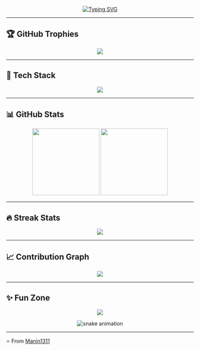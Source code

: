 <!-- Typing SVG -->
<p align="center">
  <a href="https://github.com/Manin1311">
    <img src="https://readme-typing-svg.demolab.com?font=Fira+Code&weight=600&size=28&duration=3000&pause=1000&color=F75C7E&center=true&vCenter=true&width=800&lines=Hi+%F0%9F%91%8B%2C+I'm+Manin;Java+%7C+Python+%7C+DSA+Enthusiast;Always+learning+new+things+%F0%9F%9A%80;Welcome+to+my+GitHub+Profile!" alt="Typing SVG" />
  </a>
</p>

---

## 🏆 GitHub Trophies
<p align="center">
  <img src="https://github-profile-trophy.vercel.app/?username=Manin1311&theme=onedark&no-frame=true&row=1&column=7" />
</p>

---

## 🚀 Tech Stack
<p align="center">
  <img src="https://skillicons.dev/icons?i=c,cpp,java,python,js,html,css,react,nodejs,express,mysql,postgres,aws,firebase,git,github,vscode,linux&theme=dark" />
</p>

---

## 📊 GitHub Stats
<p align="center">
  <img src="https://github-readme-stats.vercel.app/api?username=Manin1311&show_icons=true&theme=tokyonight&hide_border=true&count_private=true" height="180em" />
  <img src="https://github-readme-stats.vercel.app/api/top-langs/?username=Manin1311&layout=compact&theme=tokyonight&hide_border=true" height="180em" />
</p>

---

## 🔥 Streak Stats
<p align="center">
  <img src="https://streak-stats.demolab.com?user=Manin1311&theme=tokyonight&hide_border=true" />
</p>

---

## 📈 Contribution Graph
<p align="center">
  <img src="https://github-readme-activity-graph.vercel.app/graph?username=Manin1311&theme=tokyo-night&hide_border=true&area=true" />
</p>

---

## ✨ Fun Zone
<p align="center">
  <img src="https://quotes-github-readme.vercel.app/api?type=horizontal&theme=tokyonight" />
</p>

<p align="center">
  <img src="https://github.com/Manin1311/Manin1311/blob/output/github-contribution-grid-snake.svg" alt="snake animation" />
</p>

---

⭐ From [Manin1311](https://github.com/Manin1311)
